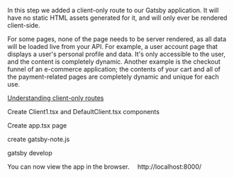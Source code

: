 In this step we added a client-only route to our Gatsby application. It will have no static HTML assets generated for it, and will only ever be rendered client-side. 

For some pages, none of the page needs to be server rendered, as all data will be loaded live from your API. For example, a user account page that displays a user's personal profile and data. It's only accessible to the user, and the content is completely dynamic. Another example is the checkout funnel of an e-commerce application; the contents of your cart and all of the payment-related pages are completely dynamic and unique for each use.

[Understanding client-only routes](https://www.gatsbyjs.com/docs/client-only-routes-and-user-authentication/#understanding-client-only-routes)

Create Client1.tsx and DefaultClient.tsx components

Create app.tsx page

create gatsby-note.js 


gatsby develop

You can now view the app in the browser.
⠀
http://localhost:8000/

